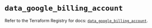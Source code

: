 # `data_google_billing_account`

Refer to the Terraform Registry for docs: [`data_google_billing_account`](https://registry.terraform.io/providers/hashicorp/google/6.39.0/docs/data-sources/billing_account).
